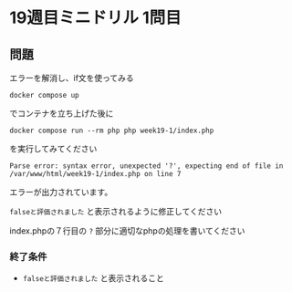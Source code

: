 # 19週目ミニドリル 1問目

## 問題

エラーを解消し、if文を使ってみる

```
docker compose up
```

でコンテナを立ち上げた後に

```
docker compose run --rm php php week19-1/index.php
```

を実行してみてください

```
Parse error: syntax error, unexpected '?', expecting end of file in /var/www/html/week19-1/index.php on line 7
```

 エラーが出力されています。

 `falseと評価されました` と表示されるように修正してください

index.phpの７行目の `?` 部分に適切なphpの処理を書いてください

### 終了条件
- `falseと評価されました` と表示されること

